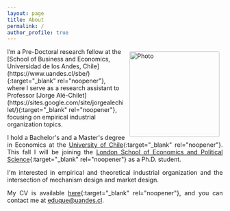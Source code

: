 ```yaml
---
layout: page
title: About
permalink: /
author_profile: true
---
```


<img align="right" src="https://duquerosas.github.io/files/CV/profile_2.png" alt="Photo" style="height: 200px; width:210px; border-radius: 10px; padding: 8px 8px 8px 8px"/>
<span style="text-align: justify">I’m a Pre-Doctoral research fellow at the [School of Business and Economics, Universidad de los Andes, Chile](https://www.uandes.cl/sbe/){:target="_blank" rel="noopener"}, where I serve as a research assistant to Professor [Jorge Alé-Chilet](https://sites.google.com/site/jorgealechilet/){:target="_blank" rel="noopener"}, focusing on empirical industrial organization topics. 

I hold a Bachelor's and a Master's degree in Economics at the [University of Chile](https://econ.uchile.cl/){:target="_blank" rel="noopener"}. This fall I will be joining the [London School of Economics and Political Science](https://www.lse.ac.uk/){:target="_blank" rel="noopener"} as a Ph.D. student.

I'm interested in empirical and theoretical industrial organization and the intersection of mechanism design and market design.

My CV is available [here](files/CV/CV.pdf){:target="_blank" rel="noopener"}, and you can contact me at [eduque@uandes.cl](mailto:eduque@uandes.cl).
